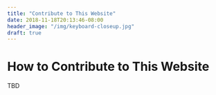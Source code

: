 ```yaml
---
title: "Contribute to This Website"
date: 2018-11-18T20:13:46-08:00
header_image: "/img/keyboard-closeup.jpg"
draft: true
---
```


# How to Contribute to This Website

TBD
